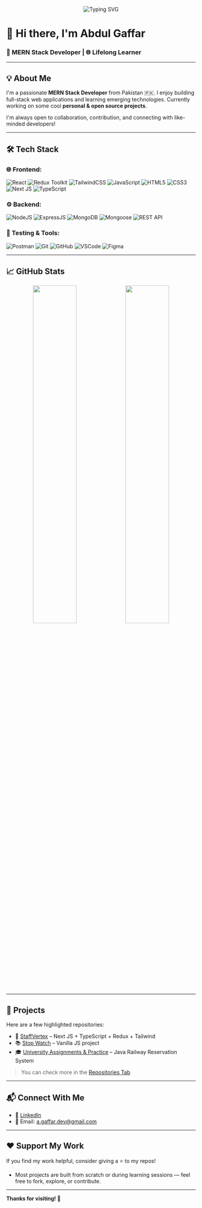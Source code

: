 <!-- Animated Banner -->
<p align="center">
  <img src="https://readme-typing-svg.herokuapp.com?font=Fira+Code&weight=500&size=24&pause=1000&color=F97316&center=true&vCenter=true&width=1000&lines=Hi+there!+I'm+Abdul+Gaffar+👋;MERN+Stack+Developer+%7C+Open+Source+Enthusiast;Love+to+build+cool+web+stuff+🚀;Always+learning+something+new+💡" alt="Typing SVG" />
</p>

# 👋 Hi there, I'm Abdul Gaffar

### 🚀 MERN Stack Developer | 🌐 Lifelong Learner

---

## 💡 About Me

I'm a passionate **MERN Stack Developer** from Pakistan 🇵🇰. I enjoy building full-stack web applications and learning emerging technologies. Currently working on some cool **personal & open source projects**.

I'm always open to collaboration, contribution, and connecting with like-minded developers!

---

## 🛠️ Tech Stack

### 🌐 Frontend:
![React](https://img.shields.io/badge/React-20232A?style=for-the-badge&logo=react&logoColor=61DAFB)
![Redux Toolkit](https://img.shields.io/badge/Redux_Toolkit-593D88?style=for-the-badge&logo=redux&logoColor=white)
![TailwindCSS](https://img.shields.io/badge/Tailwind_CSS-38B2AC?style=for-the-badge&logo=tailwind-css&logoColor=white)
![JavaScript](https://img.shields.io/badge/JavaScript-F7DF1E?style=for-the-badge&logo=javascript&logoColor=black)
![HTML5](https://img.shields.io/badge/HTML5-E34F26?style=for-the-badge&logo=html5&logoColor=white)
![CSS3](https://img.shields.io/badge/CSS3-1572B6?style=for-the-badge&logo=css3&logoColor=white)
![Next JS](https://img.shields.io/badge/Next.js-000000?style=for-the-badge&logo=next.js&logoColor=white)
![TypeScript](https://img.shields.io/badge/TypeScript-3178C6?style=for-the-badge&logo=typescript&logoColor=white)

### ⚙️ Backend:
![NodeJS](https://img.shields.io/badge/Node.js-339933?style=for-the-badge&logo=nodedotjs&logoColor=white)
![ExpressJS](https://img.shields.io/badge/Express.js-000000?style=for-the-badge&logo=express&logoColor=white)
![MongoDB](https://img.shields.io/badge/MongoDB-4EA94B?style=for-the-badge&logo=mongodb&logoColor=white)
![Mongoose](https://img.shields.io/badge/Mongoose-880000?style=for-the-badge&logo=mongoose&logoColor=white)
![REST API](https://img.shields.io/badge/REST-025E8C?style=for-the-badge&logo=rest&logoColor=white)

### 🧪 Testing & Tools:
![Postman](https://img.shields.io/badge/Postman-FF6C37?style=for-the-badge&logo=postman&logoColor=white)
![Git](https://img.shields.io/badge/Git-F05032?style=for-the-badge&logo=git&logoColor=white)
![GitHub](https://img.shields.io/badge/GitHub-181717?style=for-the-badge&logo=github&logoColor=white)
![VSCode](https://img.shields.io/badge/VS_Code-007ACC?style=for-the-badge&logo=visual-studio-code&logoColor=white)
![Figma](https://img.shields.io/badge/Figma-F24E1E?style=for-the-badge&logo=figma&logoColor=white)

---

## 📈 GitHub Stats

<p align="center">
  <img src="https://github-readme-stats.vercel.app/api?username=AbdulGaffarDev&show_icons=true&theme=radical" width="48%" />
  <img src="https://github-readme-streak-stats.herokuapp.com?user=AbdulGaffarDev&theme=radical" width="48%" />
</p>

---

## 📂 Projects

Here are a few highlighted repositories:

- 🔧 [StaffVertex](https://staffvertex-web-new.vercel.app/) – Next JS + TypeScript + Redux + Tailwind  
- 📚 [Stop Watch](https://github.com/AbdulGaffarDev/stopwatch) – Vanilla JS project  
- 🎓 [University Assignments & Practice](https://github.com/AbdulGaffarDev/JavaRailwayReservationSystem) – Java Railway Reservation System  

> You can check more in the [Repositories Tab](https://github.com/AbdulGaffarDev?tab=repositories)

---

## 📬 Connect With Me

- 💼 [LinkedIn](https://www.linkedin.com/in/abdul-gaffar-dev)  
- 💌 Email: a.gaffar.dev@gmail.com  

---

## ❤️ Support My Work

If you find my work helpful, consider giving a ⭐ to my repos!
- Most projects are built from scratch or during learning sessions — feel free to fork, explore, or contribute.

---

**Thanks for visiting! 🚀**
